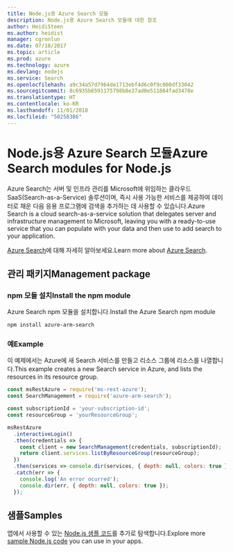 ```yaml
---
title: Node.js용 Azure Search 모듈
description: Node.js용 Azure Search 모듈에 대한 참조
author: HeidiSteen
ms.author: heidist
manager: cgronlun
ms.date: 07/18/2017
ms.topic: article
ms.prod: azure
ms.technology: azure
ms.devlang: nodejs
ms.service: Search
ms.openlocfilehash: a9c34a57d7964de1713ebf4d6c0f9c000df33042
ms.sourcegitcommit: 8c6935b6591175798b8e37ad0e511864fad3478e
ms.translationtype: HT
ms.contentlocale: ko-KR
ms.lasthandoff: 11/01/2018
ms.locfileid: "50258386"
---
```

# <a name="azure-search-modules-for-nodejs"></a><span data-ttu-id="6e687-103">Node.js용 Azure Search 모듈</span><span class="sxs-lookup"><span data-stu-id="6e687-103">Azure Search modules for Node.js</span></span>

<span data-ttu-id="6e687-104">Azure Search는 서버 및 인프라 관리를 Microsoft에 위임하는 클라우드 SaaS(Search-as-a-Service) 솔루션이며, 즉시 사용 가능한 서비스를 제공하여 데이터로 채운 다음 응용 프로그램에 검색을 추가하는 데 사용할 수 있습니다.</span><span class="sxs-lookup"><span data-stu-id="6e687-104">Azure Search is a cloud search-as-a-service solution that delegates server and infrastructure management to Microsoft, leaving you with a ready-to-use service that you can populate with your data and then use to add search to your application.</span></span>

<span data-ttu-id="6e687-105">[Azure Search](https://docs.microsoft.com/azure/search/search-what-is-azure-search)에 대해 자세히 알아보세요.</span><span class="sxs-lookup"><span data-stu-id="6e687-105">Learn more about [Azure Search](https://docs.microsoft.com/azure/search/search-what-is-azure-search).</span></span>

## <a name="management-package"></a><span data-ttu-id="6e687-106">관리 패키지</span><span class="sxs-lookup"><span data-stu-id="6e687-106">Management package</span></span>

### <a name="install-the-npm-module"></a><span data-ttu-id="6e687-107">npm 모듈 설치</span><span class="sxs-lookup"><span data-stu-id="6e687-107">Install the npm module</span></span>

<span data-ttu-id="6e687-108">Azure Search npm 모듈을 설치합니다.</span><span class="sxs-lookup"><span data-stu-id="6e687-108">Install the Azure Search npm module</span></span>

```bash
npm install azure-arm-search
```

### <a name="example"></a><span data-ttu-id="6e687-109">예</span><span class="sxs-lookup"><span data-stu-id="6e687-109">Example</span></span>

<span data-ttu-id="6e687-110">이 예제에서는 Azure에 새 Search 서비스를 만들고 리소스 그룹에 리소스를 나열합니다.</span><span class="sxs-lookup"><span data-stu-id="6e687-110">This example creates a new Search service in Azure, and lists the resources in its resource group.</span></span>

```javascript
const msRestAzure = require('ms-rest-azure');
const SearchManagement = require('azure-arm-search');

const subscriptionId = 'your-subscription-id';
const resourceGroup = 'yourResourceGroup';

msRestAzure
  .interactiveLogin()
  .then(credentials => {
    const client = new SearchManagement(credentials, subscriptionId);
    return client.services.listByResourceGroup(resourceGroup);
  })
  .then(services => console.dir(services, { depth: null, colors: true }))
  .catch(err => {
    console.log('An error ocurred');
    console.dir(err, { depth: null, colors: true });
  });
```

## <a name="samples"></a><span data-ttu-id="6e687-111">샘플</span><span class="sxs-lookup"><span data-stu-id="6e687-111">Samples</span></span>

<span data-ttu-id="6e687-112">앱에서 사용할 수 있는 [Node.js 샘플 코드](https://azure.microsoft.com/resources/samples/?platform=nodejs)를 추가로 탐색합니다.</span><span class="sxs-lookup"><span data-stu-id="6e687-112">Explore more [sample Node.js code](https://azure.microsoft.com/resources/samples/?platform=nodejs) you can use in your apps.</span></span>
